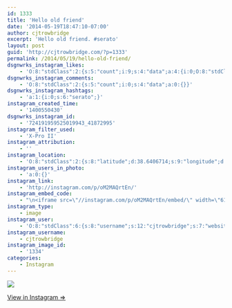 ```yaml
---
id: 1333
title: 'Hello old friend'
date: '2014-05-19T18:47:10-07:00'
author: cjtrowbridge
excerpt: 'Hello old friend. #serato'
layout: post
guid: 'http://cjtrowbridge.com/?p=1333'
permalink: /2014/05/19/hello-old-friend/
dsgnwrks_instagram_likes:
    - 'O:8:"stdClass":2:{s:5:"count";i:9;s:4:"data";a:4:{i:0;O:8:"stdClass":4:{s:8:"username";s:8:"marshlee";s:15:"profile_picture";s:107:"https://igcdn-photos-g-a.akamaihd.net/hphotos-ak-xfp1/t51.2885-19/10693501_571536162992262_1493284918_a.jpg";s:2:"id";s:8:"32626417";s:9:"full_name";s:16:"Marshall Dankbar";}i:1;O:8:"stdClass":4:{s:8:"username";s:7:"kickmix";s:15:"profile_picture";s:83:"https://instagramimages-a.akamaihd.net/profiles/profile_3148148_75sq_1302468939.jpg";s:2:"id";s:7:"3148148";s:9:"full_name";s:12:"Chris Bryant";}i:2;O:8:"stdClass":4:{s:8:"username";s:8:"cajandro";s:15:"profile_picture";s:85:"https://instagramimages-a.akamaihd.net/profiles/profile_215597398_75sq_1364665271.jpg";s:2:"id";s:9:"215597398";s:9:"full_name";s:8:"cajandro";}i:3;O:8:"stdClass":4:{s:8:"username";s:8:"sirhanns";s:15:"profile_picture";s:85:"https://instagramimages-a.akamaihd.net/profiles/profile_207731159_75sq_1398956110.jpg";s:2:"id";s:9:"207731159";s:9:"full_name";s:5:"Hanns";}}}'
dsgnwrks_instagram_comments:
    - 'O:8:"stdClass":2:{s:5:"count";i:0;s:4:"data";a:0:{}}'
dsgnwrks_instagram_hashtags:
    - 'a:1:{i:0;s:6:"serato";}'
instagram_created_time:
    - '1400550430'
dsgnwrks_instagram_id:
    - '724191959525019943_41872995'
instagram_filter_used:
    - 'X-Pro II'
instagram_attribution:
    - ''
instagram_location:
    - 'O:8:"stdClass":2:{s:8:"latitude";d:38.6406714;s:9:"longitude";d:-121.5294934;}'
instagram_users_in_photo:
    - 'a:0:{}'
instagram_link:
    - 'http://instagram.com/p/oM2MAQrtEn/'
instagram_embed_code:
    - "\n<iframe src=\"//instagram.com/p/oM2MAQrtEn/embed/\" width=\"612\" height=\"710\" frameborder=\"0\" scrolling=\"no\" allowtransparency=\"true\"></iframe>\n"
instagram_type:
    - image
instagram_user:
    - 'O:8:"stdClass":6:{s:8:"username";s:12:"cjtrowbridge";s:7:"website";s:0:"";s:15:"profile_picture";s:103:"https://igcdn-photos-f-a.akamaihd.net/hphotos-ak-xpa1/t51.2885-19/925559_452430704897917_67836701_a.jpg";s:9:"full_name";s:13:"CJ Trowbridge";s:3:"bio";s:0:"";s:2:"id";s:8:"41872995";}'
instagram_username:
    - cjtrowbridge
instagram_image_id:
    - '1334'
categories:
    - Instagram
---
```


[![](http://blog.cjtrowbridge.com/wp-content/uploads/2014/05/10311233_1435284086730153_591911765_n.jpg)](http://instagram.com/p/oM2MAQrtEn/)

[View in Instagram ⇒](http://instagram.com/p/oM2MAQrtEn/)